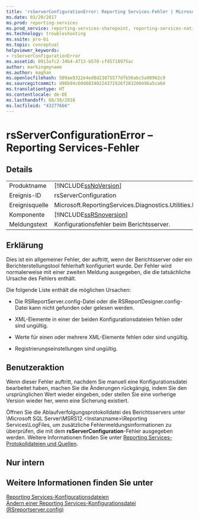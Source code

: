 ```yaml
---
title: 'rsServerConfigurationError: Reporting Services-Fehler | Microsoft-Dokumentation'
ms.date: 03/20/2017
ms.prod: reporting-services
ms.prod_service: reporting-services-sharepoint, reporting-services-native
ms.technology: troubleshooting
ms.suite: pro-bi
ms.topic: conceptual
helpviewer_keywords:
- rsServerConfigurationError
ms.assetid: 0913afc2-34b4-4713-b570-cfd5718975ac
author: markingmyname
ms.author: maghan
ms.openlocfilehash: 509ae9322e4ed8d23875577dfb56abc5a98962c9
ms.sourcegitcommit: d96b94c60d88340224371926f283200496a5ca64
ms.translationtype: HT
ms.contentlocale: de-DE
ms.lasthandoff: 08/30/2018
ms.locfileid: "43277666"
---
```

# <a name="rsserverconfigurationerror---reporting-services-error"></a>rsServerConfigurationError – Reporting Services-Fehler
    
## <a name="details"></a>Details  
  
|||  
|-|-|  
|Produktname|[!INCLUDE[ssNoVersion](../../includes/ssnoversion-md.md)]|  
|Ereignis-ID|rsServerConfiguration|  
|Ereignisquelle|Microsoft.ReportingServices.Diagnostics.Utilities.ErrorStrings|  
|Komponente|[!INCLUDE[ssRSnoversion](../../includes/ssrsnoversion-md.md)]|  
|Meldungstext|Konfigurationsfehler beim Berichtsserver.|  
  
## <a name="explanation"></a>Erklärung  
 Dies ist ein allgemeiner Fehler, der auftritt, wenn der Berichtsserver oder ein Berichterstellungstool fehlerhaft konfiguriert wurde. Der Fehler wird normalerweise mit einer zweiten Meldung ausgegeben, die die tatsächliche Ursache des Fehlers enthält.  
  
 Die folgende Liste enthält die möglichen Ursachen:  
  
-   Die RSReportServer.config-Datei oder die RSReportDesigner.config-Datei kann nicht gefunden oder gelesen werden.  
  
-   XML-Elemente in einer der beiden Konfigurationsdateien fehlen oder sind ungültig.  
  
-   Werte für einen oder mehrere XML-Elemente fehlen oder sind ungültig.  
  
-   Registrierungseinstellungen sind ungültig.  
  
## <a name="user-action"></a>Benutzeraktion  
 Wenn dieser Fehler auftritt, nachdem Sie manuell eine Konfigurationsdatei bearbeitet haben, machen Sie die Änderungen rückgängig, indem Sie den ursprünglichen Wert wieder eingeben, oder stellen Sie eine vorherige Version wieder her, wenn eine Sicherung existiert.  
  
 Öffnen Sie die Ablaufverfolgungsprotokolldatei des Berichtsservers unter \Microsoft SQL Server\MSRS12.\<Instanzname>\Reporting Services\LogFiles, um zusätzliche Fehlermeldungsinformationen zu überprüfen, die mit dem **rsServerConfiguration**-Fehler ausgegeben werden. Weitere Informationen finden Sie unter [Reporting Services-Protokolldateien und Quellen](../../reporting-services/report-server/reporting-services-log-files-and-sources.md).  
  
## <a name="internal-only"></a>Nur intern  
  
## <a name="see-also"></a>Weitere Informationen finden Sie unter  
 [Reporting Services-Konfigurationsdateien](../../reporting-services/report-server/reporting-services-configuration-files.md)   
 [Ändern einer Reporting Services-Konfigurationsdatei (RSreportserver.config)](../../reporting-services/report-server/modify-a-reporting-services-configuration-file-rsreportserver-config.md)  
  
  
